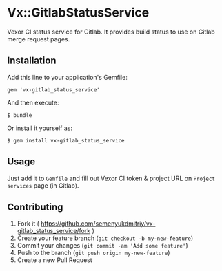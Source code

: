 # Vx::GitlabStatusService

Vexor CI status service for Gitlab. It provides build status to use on Gitlab merge request pages.

## Installation

Add this line to your application's Gemfile:

    gem 'vx-gitlab_status_service'

And then execute:

    $ bundle

Or install it yourself as:

    $ gem install vx-gitlab_status_service

## Usage

Just add it to `Gemfile` and fill out Vexor CI token & project URL on `Project services` page (in Gitlab).

## Contributing

1. Fork it ( https://github.com/semenyukdmitriy/vx-gitlab_status_service/fork )
2. Create your feature branch (`git checkout -b my-new-feature`)
3. Commit your changes (`git commit -am 'Add some feature'`)
4. Push to the branch (`git push origin my-new-feature`)
5. Create a new Pull Request
